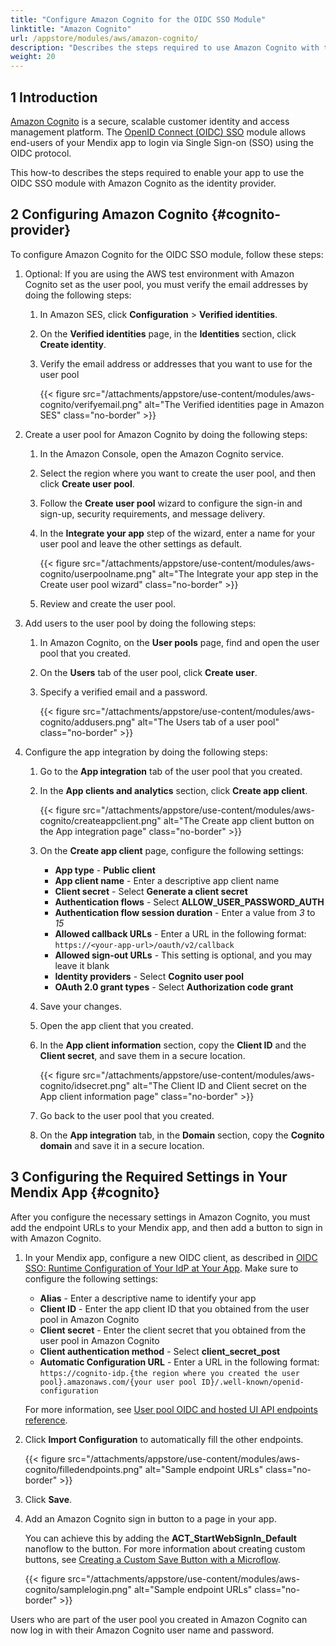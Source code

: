 ```yaml
---
title: "Configure Amazon Cognito for the OIDC SSO Module"
linktitle: "Amazon Cognito"
url: /appstore/modules/aws/amazon-cognito/
description: "Describes the steps required to use Amazon Cognito with the OIDC SSO module."
weight: 20
---
```


## 1 Introduction

[Amazon Cognito](https://aws.amazon.com/pm/cognito/) is a secure, scalable customer identity and access management platform. The [OpenID Connect (OIDC) SSO](/appstore/modules/oidc/) module allows end-users of your Mendix app to login via Single Sign-on (SSO) using the OIDC protocol.

This how-to describes the steps required to enable your app to use the OIDC SSO module with Amazon Cognito as the identity provider.

## 2 Configuring Amazon Cognito {#cognito-provider}

To configure Amazon Cognito for the OIDC SSO module, follow these steps:

1. Optional: If you are using the AWS test environment with Amazon Cognito set as the user pool, you must verify the email addresses by doing the following steps:
    1. In Amazon SES, click **Configuration** > **Verified identities**.
    2. On the **Verified identities** page, in the **Identities** section, click **Create identity**.
    3. Verify the email address or addresses that you want to use for the user pool

        {{< figure src="/attachments/appstore/use-content/modules/aws-cognito/verifyemail.png" alt="The Verified identities page in Amazon SES" class="no-border" >}}

2. Create a user pool for Amazon Cognito by doing the following steps:
    1. In the Amazon Console, open the Amazon Cognito service.
    2. Select the region where you want to create the user pool, and then click **Create user pool**.
    3. Follow the **Create user pool** wizard to configure the sign-in and sign-up, security requirements, and message delivery.
    4. In the **Integrate your app** step of the wizard, enter a name for your user pool and leave the other settings as default.

        {{< figure src="/attachments/appstore/use-content/modules/aws-cognito/userpoolname.png" alt="The Integrate your app step in the Create user pool wizard" class="no-border" >}}

    5. Review and create the user pool.

3. Add users to the user pool by doing the following steps:
    1. In Amazon Cognito, on the **User pools** page, find and open the user pool that you created.
    2. On the **Users** tab of the user pool, click **Create user**.
    3. Specify a verified email and a password.

        {{< figure src="/attachments/appstore/use-content/modules/aws-cognito/addusers.png" alt="The Users tab of a user pool" class="no-border" >}}

4. Configure the app integration by doing the following steps:
    1. Go to the **App integration** tab of the user pool that you created.
    2. In the **App clients and analytics** section, click **Create app client**.

        {{< figure src="/attachments/appstore/use-content/modules/aws-cognito/createappclient.png" alt="The Create app client button on the App integration page" class="no-border" >}}

    3. On the **Create app client** page, configure the following settings:
        * **App type** - **Public client**
        * **App client name** - Enter a descriptive app client name
        * **Client secret** - Select **Generate a client secret**
        * **Authentication flows** - Select **ALLOW_USER_PASSWORD_AUTH**
        * **Authentication flow session duration** - Enter a value from *3* to *15*
        * **Allowed callback URLs** - Enter a URL in the following format: `https://<your-app-url>/oauth/v2/callback`
        * **Allowed sign-out URLs** - This setting is optional, and you may leave it blank
        * **Identity providers** - Select **Cognito user pool**
        * **OAuth 2.0 grant types** - Select **Authorization code grant**
    4. Save your changes.
    5. Open the app client that you created.
    6. In the **App client information** section, copy the **Client ID** and the **Client secret**, and save them in a secure location.

        {{< figure src="/attachments/appstore/use-content/modules/aws-cognito/idsecret.png" alt="The Client ID and Client secret on the App client information page" class="no-border" >}}

    7. Go back to the user pool that you created.
    8. On the **App integration** tab, in the **Domain** section, copy the **Cognito domain** and save it in a secure location.

## 3 Configuring the Required Settings in Your Mendix App {#cognito}

After you configure the necessary settings in Amazon Cognito, you must add the endpoint URLs to your Mendix app, and then add a button to sign in with Amazon Cognito.

1. In your Mendix app, configure a new OIDC client, as described in [OIDC SSO: Runtime Configuration of Your IdP at Your App](/appstore/modules/oidc/#runtime-idp-app). Make sure to configure the following settings:
    * **Alias** - Enter a descriptive name to identify your app
    * **Client ID** - Enter the app client ID that you obtained from the user pool in Amazon Cognito
    * **Client secret** - Enter the client secret that you obtained from the user pool in Amazon Cognito
    * **Client authentication method** - Select **client_secret_post**
    * **Automatic Configuration URL** - Enter a URL in the following format: `https://cognito-idp.{the region where you created the user pool}.amazonaws.com/{your user pool ID}/.well-known/openid-configuration`

    For more information, see [User pool OIDC and hosted UI API endpoints reference](https://docs.aws.amazon.com/cognito/latest/developerguide/cognito-userpools-server-contract-reference.html).

2. Click **Import Configuration** to automatically fill the other endpoints.

    {{< figure src="/attachments/appstore/use-content/modules/aws-cognito/filledendpoints.png" alt="Sample endpoint URLs" class="no-border" >}}

3. Click **Save**.
4. Add an Amazon Cognito sign in button to a page in your app.

    You can achieve this by adding the **ACT_StartWebSignIn_Default** nanoflow to the button. For more information about creating custom buttons, see [Creating a Custom Save Button with a Microflow](/refguide/creating-a-custom-save-button/).

    {{< figure src="/attachments/appstore/use-content/modules/aws-cognito/samplelogin.png" alt="Sample endpoint URLs" class="no-border" >}}

Users who are part of the user pool you created in Amazon Cognito can now log in with their Amazon Cognito user name and password.
